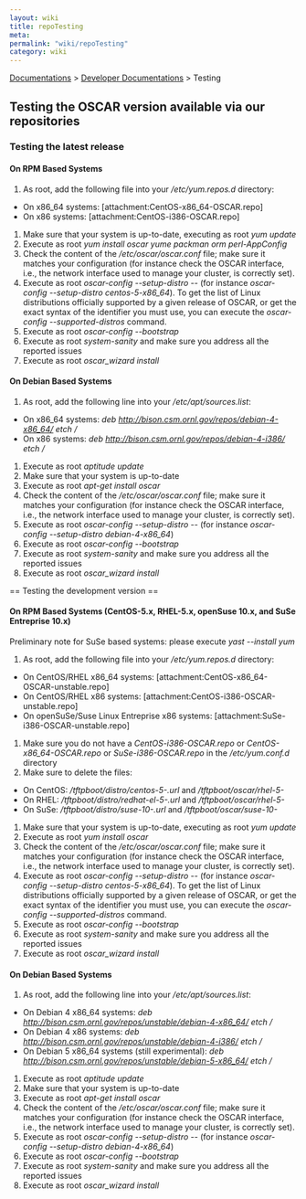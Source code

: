 ```yaml
---
layout: wiki
title: repoTesting
meta: 
permalink: "wiki/repoTesting"
category: wiki
---
```

<!-- Name: repoTesting -->
<!-- Version: 25 -->
<!-- Author: valleegr -->
[Documentations](Document) > [Developer Documentations](DevelDocs) > Testing

## Testing the OSCAR version available via our repositories

### Testing the latest release

#### On RPM Based Systems

 1. As root, add the following file into your _/etc/yum.repos.d_ directory: 
  * On x86_64 systems: [attachment:CentOS-x86_64-OSCAR.repo]
  * On x86 systems: [attachment:CentOS-i386-OSCAR.repo]
 1. Make sure that your system is up-to-date, executing as root *yum update*
 1. Execute as root *yum install oscar yume packman orm perl-AppConfig* 
 1. Check the content of the _/etc/oscar/oscar.conf_ file; make sure it matches your configuration (for instance check the OSCAR interface, i.e., the network interface used to manage your cluster, is correctly set).
 1. Execute as root *oscar-config --setup-distro <distro>-<version>-<arch>* (for instance *oscar-config --setup-distro centos-5-x86_64*). To get the list of Linux distributions officially supported by a given release of OSCAR, or get the exact syntax of the identifier you must use, you can execute the *oscar-config --supported-distros* command.
 1. Execute as root *oscar-config --bootstrap*
 1. Execute as root *system-sanity* and make sure you address all the reported issues 
 1. Execute as root *oscar_wizard install*

#### On Debian Based Systems

 1. As root, add the following line into your _/etc/apt/sources.list_: 
  * On x86_64 systems: *deb http://bison.csm.ornl.gov/repos/debian-4-x86_64/ etch /*
  * On x86 systems: *deb http://bison.csm.ornl.gov/repos/debian-4-i386/ etch /*
 1. Execute as root *aptitude update*
 1. Make sure that your system is up-to-date 
 1. Execute as root *apt-get install oscar* 
 1. Check the content of the _/etc/oscar/oscar.conf_ file; make sure it matches your configuration (for instance check the OSCAR interface, i.e., the network interface used to manage your cluster, is correctly set).
 1. Execute as root *oscar-config --setup-distro <distro>-<version>-<arch>* (for instance *oscar-config --setup-distro debian-4-x86_64*)
 1. Execute as root *oscar-config --bootstrap*
 1. Execute as root *system-sanity* and make sure you address all the reported issues 
 1. Execute as root *oscar_wizard install*

== Testing the development version == 

#### On RPM Based Systems (CentOS-5.x, RHEL-5.x, openSuse 10.x, and SuSe Entreprise 10.x)

Preliminary note for SuSe based systems: please execute *yast --install yum*

 1. As root, add the following file into your _/etc/yum.repos.d_ directory: 
  * On CentOS/RHEL x86_64 systems: [attachment:CentOS-x86_64-OSCAR-unstable.repo]
  * On CentOS/RHEL x86 systems: [attachment:CentOS-i386-OSCAR-unstable.repo]
  * On openSuSe/Suse Linux Entreprise x86 systems: [attachment:SuSe-i386-OSCAR-unstable.repo]
 1. Make sure you do not have a _CentOS-i386-OSCAR.repo_ or _CentOS-x86_64-OSCAR.repo_ or _SuSe-i386-OSCAR.repo_ in the _/etc/yum.conf.d_ directory
 1. Make sure to delete the files:
  * On CentOS: _/tftpboot/distro/centos-5-<arch>.url_ and _/tftpboot/oscar/rhel-5-<arch>_
  * On RHEL: _/tftpboot/distro/redhat-el-5-<arch>.url_ and _/tftpboot/oscar/rhel-5-<arch>_
  * On SuSe: _/tftpboot/distro/suse-10-<arch>.url_ and _/tftpboot/oscar/suse-10-<arch>_
 1. Make sure that your system is up-to-date, executing as root *yum update*
 1. Execute as root *yum install oscar* 
 1. Check the content of the _/etc/oscar/oscar.conf_ file; make sure it matches your configuration (for instance check the OSCAR interface, i.e., the network interface used to manage your cluster, is correctly set).
 1. Execute as root *oscar-config --setup-distro <distro>-<version>-<arch>* (for instance *oscar-config --setup-distro centos-5-x86_64*). To get the list of Linux distributions officially supported by a given release of OSCAR, or get the exact syntax of the identifier you must use, you can execute the *oscar-config --supported-distros* command.
 1. Execute as root *oscar-config --bootstrap*
 1. Execute as root *system-sanity* and make sure you address all the reported issues 
 1. Execute as root *oscar_wizard install*

#### On Debian Based Systems

 1. As root, add the following line into your _/etc/apt/sources.list_: 
  * On Debian 4 x86_64 systems: *deb http://bison.csm.ornl.gov/repos/unstable/debian-4-x86_64/ etch /*
  * On Debian 4 x86 systems: *deb http://bison.csm.ornl.gov/repos/unstable/debian-4-i386/ etch /*
  * On Debian 5 x86_64 systems (still experimental): *deb http://bison.csm.ornl.gov/repos/unstable/debian-5-x86_64/ etch /*
 1. Execute as root *aptitude update*
 1. Make sure that your system is up-to-date 
 1. Execute as root *apt-get install oscar* 
 1. Check the content of the _/etc/oscar/oscar.conf_ file; make sure it matches your configuration (for instance check the OSCAR interface, i.e., the network interface used to manage your cluster, is correctly set).
 1. Execute as root *oscar-config --setup-distro <distro>-<version>-<arch>* (for instance *oscar-config --setup-distro debian-4-x86_64*)
 1. Execute as root *oscar-config --bootstrap*
 1. Execute as root *system-sanity* and make sure you address all the reported issues 
 1. Execute as root *oscar_wizard install*
